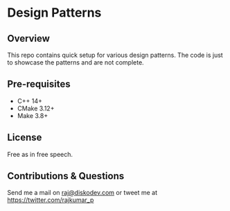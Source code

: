 # Design Patterns

## Overview
This repo contains quick setup for various design patterns. The code is just to showcase the patterns and are not complete.

## Pre-requisites
* C++ 14+
* CMake 3.12+
* Make 3.8+

## License
Free as in free speech.

## Contributions & Questions
Send me a mail on <raj@diskodev.com> or tweet me at <https://twitter.com/rajkumar_p>
